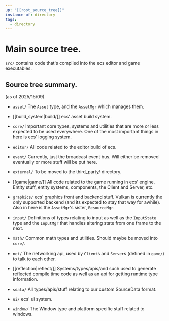 ```yaml
---
up: "[[root_source_tree]]"
instance-of: directory
tags:
  - directory
---
```

# Main source tree.

`src/` contains code that's compiled into the ecs editor and game executables. 

## Source tree summary.
(as of 2025/15/09)

* `asset/`
  The `Asset` type, and the `AssetMgr` which manages them.

* [[build_system|build/]]
  ecs' asset build system.

* `core/`
  Important core types, systems and utilities that are more or less expected
  to be used everywhere. One of the most important things in here is ecs'
  logging system.

* `editor/`
  All code related to the editor build of ecs.

* `event/`
  Currently, just the broadcast event bus. Will either be removed eventually
  or more stuff will be put here.

* `external/`
  To be moved to the third_party/ directory.

* [[game|game/]]
  All code related to the game running in ecs' engine. Entity stuff, 
  entity systems, components, the Client and Server, etc.

* `graphics/`
  ecs' graphics front and backend stuff. Vulkan is currently the only supported
  backend (and its expected to stay that way for awhile).
  Also in here is the `AssetMgr`'s sister, `ResourceMgr`.

* `input/`
  Definitions of types relating to input as well as the `InputState` type
  and the `InputMgr` that handles altering state from one frame to the next.

* `math/`
  Common math types and utilities. Should maybe be moved into `core/`.

* `net/`
  The networking api, used by `Client`s and `Server`s (defined in `game/`) to
  talk to each other.

* [[reflection|reflect/]]
  Systems/types/apis/and such used to generate reflected compile time code
  as well as an api for getting runtime type information.

* `sdata/`
  All types/apis/stuff relating to our custom SourceData format.

* `ui/`
  ecs' ui system.

* `window/`
  The Window type and platform specific stuff related to windows.
